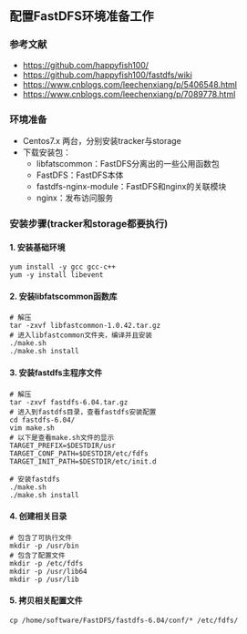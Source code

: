 ## 配置FastDFS环境准备工作

### 参考文献

* https://github.com/happyfish100/
* https://github.com/happyfish100/fastdfs/wiki
* https://www.cnblogs.com/leechenxiang/p/5406548.html
* https://www.cnblogs.com/leechenxiang/p/7089778.html

### 环境准备

- Centos7.x 两台，分别安装tracker与storage
- 下载安装包：
  - libfatscommon：FastDFS分离出的一些公用函数包
  - FastDFS：FastDFS本体
  - fastdfs-nginx-module：FastDFS和nginx的关联模块
  - nginx：发布访问服务

### 安装步骤(tracker和storage都要执行)

#### 1. 安装基础环境

```
yum install -y gcc gcc-c++
yum -y install libevent
```

#### 2. 安装libfatscommon函数库

```
# 解压
tar -zxvf libfastcommon-1.0.42.tar.gz
# 进入libfastcommon文件夹，编译并且安装
./make.sh
./make.sh install
```

#### 3. 安装fastdfs主程序文件

```
# 解压
tar -zxvf fastdfs-6.04.tar.gz
# 进入到fastdfs目录，查看fastdfs安装配置
cd fastdfs-6.04/
vim make.sh
# 以下是查看make.sh文件的显示
TARGET_PREFIX=$DESTDIR/usr
TARGET_CONF_PATH=$DESTDIR/etc/fdfs
TARGET_INIT_PATH=$DESTDIR/etc/init.d

# 安装fastdfs
./make.sh
./make.sh install  
```

#### 4. 创建相关目录

```
# 包含了可执行文件
mkdir -p /usr/bin
# 包含了配置文件
mkdir -p /etc/fdfs
mkdir -p /usr/lib64
mkdir -p /usr/lib
```

#### 5. 拷贝相关配置文件

```
cp /home/software/FastDFS/fastdfs-6.04/conf/* /etc/fdfs/
```







